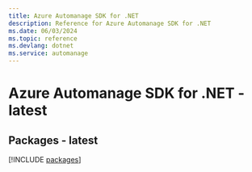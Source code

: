 ```yaml
---
title: Azure Automanage SDK for .NET
description: Reference for Azure Automanage SDK for .NET
ms.date: 06/03/2024
ms.topic: reference
ms.devlang: dotnet
ms.service: automanage
---
```

# Azure Automanage SDK for .NET - latest
## Packages - latest
[!INCLUDE [packages](automanage-index.md)]